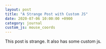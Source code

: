 ```yaml
---
layout: post
title: "A Strange Post with Custom JS"
date: 2020-07-06 10:00:00 +0900
category: journal
custom_js: mouse_coords
---
```


This post is strange. It also has some custom js.